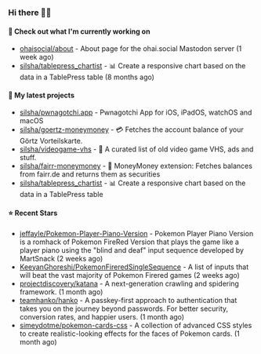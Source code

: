 ### Hi there 🦊👋

#### 👷 Check out what I'm currently working on

- [ohaisocial/about](https://github.com/ohaisocial/about) - About page for the ohai.social Mastodon server (1 week ago)
- [silsha/tablepress_chartist](https://github.com/silsha/tablepress_chartist) - 📊 Create a responsive chart based on the data in a TablePress table (8 months ago)

#### 🌱 My latest projects

- [silsha/pwnagotchi.app](https://github.com/silsha/pwnagotchi.app) - Pwnagotchi App for iOS, iPadOS, watchOS and macOS
- [silsha/goertz-moneymoney](https://github.com/silsha/goertz-moneymoney) - 💳 Fetches the account balance of your Görtz Vorteilskarte.
- [silsha/videogame-vhs](https://github.com/silsha/videogame-vhs) - 👾 A curated list of old video game VHS, ads and stuff.
- [silsha/fairr-moneymoney](https://github.com/silsha/fairr-moneymoney) - 💸 MoneyMoney extension: Fetches balances from fairr.de and returns them as securities
- [silsha/tablepress_chartist](https://github.com/silsha/tablepress_chartist) - 📊 Create a responsive chart based on the data in a TablePress table

#### ⭐ Recent Stars

- [jeffayle/Pokemon-Player-Piano-Version](https://github.com/jeffayle/Pokemon-Player-Piano-Version) - Pokemon Player Piano Version is a romhack of Pokemon FireRed Version that plays the game like a player piano using the &#34;blind and deaf&#34; input sequence developed by MartSnack (2 weeks ago)
- [KeeyanGhoreshi/PokemonFireredSingleSequence](https://github.com/KeeyanGhoreshi/PokemonFireredSingleSequence) - A list of inputs that will beat the vast majority of Pokemon Firered games (2 weeks ago)
- [projectdiscovery/katana](https://github.com/projectdiscovery/katana) - A next-generation crawling and spidering framework. (1 month ago)
- [teamhanko/hanko](https://github.com/teamhanko/hanko) - A passkey-first approach to authentication that takes you on the journey beyond passwords. For better security, conversion rates, and happier users. (1 month ago)
- [simeydotme/pokemon-cards-css](https://github.com/simeydotme/pokemon-cards-css) - A collection of advanced CSS styles to create realistic-looking effects for the faces of Pokemon cards. (1 month ago)
